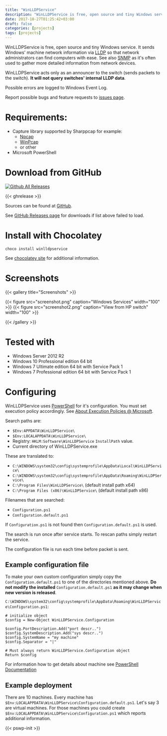 ```yaml
---
title: "WinLLDPService"
description: "WinLLDPService is free, open source and tiny Windows service. It sends Windows' machine network information via LLDP so that network administrators can find computers with ease."
date: 2017-10-27T01:25:42+03:00
draft: false
categories: [projects]
tags: [projects]
---
```


WinLLDPService is free, open source and tiny Windows service. It sends Windows' machine network information via [LLDP](https://en.wikipedia.org/wiki/Link_Layer_Discovery_Protocol) so that network administrators can find computers with ease. See also [SNMP](https://en.wikipedia.org/wiki/Simple_Network_Management_Protocol) as it's often used to gather more detailed information from network devices.

WinLLDPService acts only as an announcer to the switch (sends packets to the switch). **It will not query switches' internal LLDP data**.

Possible errors are logged to Windows Event Log.

Report possible bugs and feature requests to [issues page](https://github.com/raspi/WinLLDPService/issues).

# Requirements:

 * Capture library supported by Sharppcap for example:
   * [Npcap](https://nmap.org/npcap/)
   * [WinPcap](https://www.winpcap.org/)
   * or other
 * Microsoft PowerShell

# Download from GitHub
[![Github All Releases](https://img.shields.io/github/downloads/raspi/WinLLDPService/total.svg)](https://github.com/raspi/WinLLDPService)

<div id="githubrelease"></div>

{{< ghrelease >}}

Sources can be found at [GitHub](https://github.com/raspi/WinLLDPService).

See [GitHub Releases page](https://github.com/raspi/WinLLDPService/releases) for downloads if list above failed to load.


# Install with Chocolatey

<code>choco install winlldpservice</code>

See [chocolatey site](https://chocolatey.org/packages/winlldpservice) for additional information.

# Screenshots

{{< gallery title="Screenshots" >}}

{{< figure src="screenshot.png" caption="Windows Services" width="100" >}}
{{< figure src="screenshot2.png" caption="View from HP switch" width="100" >}}

{{< /gallery >}}

# Tested with

* Windows Server 2012 R2
* Windows 10 Professional edition 64 bit 
* Windows 7 Ultimate edition 64 bit with Service Pack 1
* Windows 7 Professional edition 64 bit with Service Pack 1

# Configuring

WinLLDPService uses [PowerShell](https://docs.microsoft.com/en-us/powershell/) for it's configuration. You must set execution policy accordingly. See [About Execution Policies @ Microsoft](https:/go.microsoft.com/fwlink/?LinkID=135170).

Search paths are:

* `$Env:APPDATA\WinLLDPService\`
* `$Env:LOCALAPPDATA\WinLLDPService\`
* Registry: `HKLM:Software\WinLLDPService` `InstallPath` value.
* Current directory of WinLLDPService.exe

These are translated to:

* `C:\WINDOWS\system32\config\systemprofile\AppData\Local\WinLLDPService\`
* `C:\WINDOWS\system32\config\systemprofile\AppData\Roaming\WinLLDPService\`
* `C:\Program Files\WinLLDPService\` (default install path x64)
* `C:\Program Files (x86)\WinLLDPService\` (default install path x86)

Filenames that are searched:

* `Configuration.ps1`
* `Configuration.default.ps1`

If `Configuration.ps1` is not found then `Configuration.default.ps1` is used.

The search is run once after service starts. To rescan paths simply restart the service.

The configuration file is run each time before packet is sent.

## Example configuration file

To make your own custom configuration simply copy the `Configuration.default.ps1` to one of the directories mentioned above. **Do not modify the installed** `Configuration.default.ps1` **as it may change when new version is released**.

`C:\WINDOWS\system32\config\systemprofile\AppData\Roaming\WinLLDPService\Configuration.ps1`:

    # initialize object
    $config = New-Object WinLLDPService.Configuration

    $config.PortDescription.Add("port descr..")
    $config.SystemDescription.Add("sys descr..")
    $config.SystemName = "my machine"
    $config.Separator = "|"

    # Must always return WinLLDPService.Configuration object
    Return $config

For information how to get details about machine see [PowerShell Documentation](https://docs.microsoft.com/en-us/powershell/) 

## Example deployment

There are 10 machines. Every machine has `$Env:LOCALAPPDATA\WinLLDPService\Configuration.default.ps1`. Let's say 3 are virtual machines. For those machines you could create `$Env:LOCALAPPDATA\WinLLDPService\Configuration.ps1` which reports additional information.   

{{< pswp-init >}}
